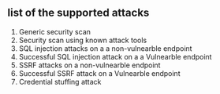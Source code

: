 ## list of the supported attacks                                              
1. Generic security scan                                      
2. Security scan using known attack tools                     
3. SQL injection attacks on a a non-vulnearble endpoint       
4. Successful SQL injection attack on a a Vulnearble endpoint 
5. SSRF attacks on a non-vulnearble endpoint                  
6. Successful SSRF attack on a Vulnearble endpoint            
7. Credential stuffing attack                                 